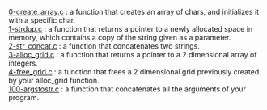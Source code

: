 [0-create_array.c](./0-create_array.c) : a function that creates an array of chars, and initializes it with a specific char. <br/>
[1-strdup.c](./1-strdup.c) : a function that returns a pointer to a newly allocated space in memory, which contains a copy of the string given as a parameter.  <br/>
[2-str_concat.c](./2-str_concat.c) : a function that concatenates two strings. <br/>
[3-alloc_grid.c](./3-alloc_grid.c) : a function that returns a pointer to a 2 dimensional array of integers. <br/>
[4-free_grid.c](./4-free_grid.c) : a function that frees a 2 dimensional grid previously created by your alloc_grid function. <br/>
[100-argstostr.c](./100-argstostr.c) : a function that concatenates all the arguments of your program. <br/>

